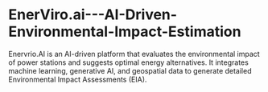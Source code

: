 # EnerViro.ai---AI-Driven-Environmental-Impact-Estimation
Enervrio.AI is an AI-driven platform that evaluates the environmental impact of power stations and suggests optimal energy alternatives. It integrates machine learning, generative AI, and geospatial data to generate detailed Environmental Impact Assessments (EIA).
